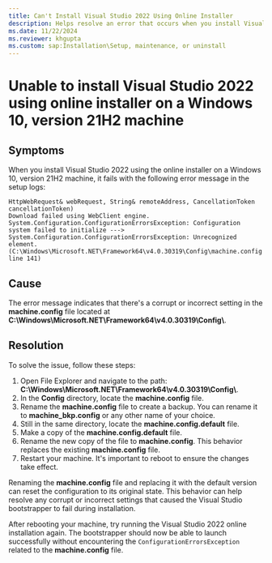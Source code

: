 ```yaml
---
title: Can't Install Visual Studio 2022 Using Online Installer
description: Helps resolve an error that occurs when you install Visual Studio 2022 using the online installer on a Windows 10, version 21H2 machine.
ms.date: 11/22/2024
ms.reviewer: khgupta
ms.custom: sap:Installation\Setup, maintenance, or uninstall
---
```


# Unable to install Visual Studio 2022 using online installer on a Windows 10, version 21H2 machine

## Symptoms

When you install Visual Studio 2022 using the online installer on a Windows 10, version 21H2 machine, it fails with the following error message in the setup logs:

```output
HttpWebRequest& webRequest, String& remoteAddress, CancellationToken cancellationToken)
Download failed using WebClient engine. System.Configuration.ConfigurationErrorsException: Configuration system failed to initialize --->
System.Configuration.ConfigurationErrorsException: Unrecognized element. (C:\Windows\Microsoft.NET\Framework64\v4.0.30319\Config\machine.config line 141)
```

## Cause

The error message indicates that there's a corrupt or incorrect setting in the **machine.config** file located at **C:\Windows\Microsoft.NET\Framework64\v4.0.30319\Config\\**.

## Resolution

To solve the issue, follow these steps:

1. Open File Explorer and navigate to the path: **C:\Windows\Microsoft.NET\Framework64\v4.0.30319\Config\\**.
1. In the **Config** directory, locate the **machine.config** file.
1. Rename the **machine.config** file to create a backup. You can rename it to **machine_bkp.config** or any other name of your choice.
1. Still in the same directory, locate the **machine.config.default** file.
1. Make a copy of the **machine.config.default** file.
1. Rename the new copy of the file to **machine.config**. This behavior replaces the existing **machine.config** file.
1. Restart your machine. It's important to reboot to ensure the changes take effect.

Renaming the **machine.config** file and replacing it with the default version can reset the configuration to its original state. This behavior can help resolve any corrupt or incorrect settings that caused the Visual Studio bootstrapper to fail during installation.

After rebooting your machine, try running the Visual Studio 2022 online installation again. The bootstrapper should now be able to launch successfully without encountering the `ConfigurationErrorsException` related to the **machine.config** file.
